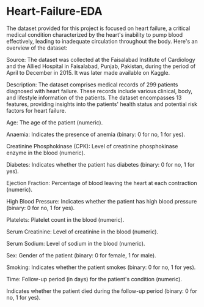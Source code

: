 # Heart-Failure-EDA<br>

The dataset provided for this project is focused on heart failure, a critical medical condition characterized by 
the heart's inability to pump blood effectively, leading to inadequate circulation throughout the body. Here's an 
overview of the dataset:<br>

Source: The dataset was collected at the Faisalabad Institute of Cardiology and the Allied Hospital in 
Faisalabad, Punjab, Pakistan, during the period of April to December in 2015. It was later made available on 
Kaggle.<br>


Description: The dataset comprises medical records of 299 patients diagnosed with heart failure. These records 
include various clinical, body, and lifestyle information of the patients. The dataset encompasses 13 features, 
providing insights into the patients' health status and potential risk factors for heart failure.<br>

Age: The age of the patient (numeric).<br>

Anaemia: Indicates the presence of anemia (binary: 0 for no, 1 for yes).<br>

Creatinine Phosphokinase (CPK): Level of creatinine phosphokinase enzyme in the blood (numeric).<br>

Diabetes: Indicates whether the patient has diabetes (binary: 0 for no, 1 for yes).<br>

Ejection Fraction: Percentage of blood leaving the heart at each contraction (numeric).<br>

High Blood Pressure: Indicates whether the patient has high blood pressure (binary: 0 for no, 1 for yes).<br>

Platelets: Platelet count in the blood (numeric).<br>

Serum Creatinine: Level of creatinine in the blood (numeric).<br>

Serum Sodium: Level of sodium in the blood (numeric).<br>

Sex: Gender of the patient (binary: 0 for female, 1 for male).<br>

Smoking: Indicates whether the patient smokes (binary: 0 for no, 1 for yes).<br>

Time: Follow-up period (in days) for the patient's condition (numeric).<br>

Indicates whether the patient died during the follow-up period (binary: 0 for no, 1 for yes).
